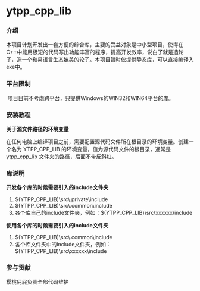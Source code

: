 # ytpp_cpp_lib

### 介绍
​	本项目计划开发出一套方便的综合库，主要的受益对象是中小型项目，使得在C++中能用极短的代码写出功能丰富的程序，提高开发效率，说白了就是造轮子，造一个和易语言生态媲美的轮子。本项目暂时仅提供静态库，可以直接编译入exe中。

### 平台限制
​	项目目前不考虑跨平台，只提供Windows的WIN32和WIN64平台的库。

### 安装教程

 **关于源文件路径的环境变量** 

​	在任何电脑上编译项目之前，需要配置源代码文件所在根目录的环境变量。创建一个名为 YTPP_CPP_LIB 的环境变量，值为源代码文件的根目录，通常是 ytpp_cpp_lib 文件夹的路径，后面不带反斜杠。  



### 库说明

 **开发各个库的时候需要引入的include文件夹** 

1. &#36;(YTPP_CPP_LIB)\src\\\.private\include
2. &#36;(YTPP_CPP_LIB)\src\\\.common\include
3. 各个库自己的include文件夹，例如：&#36;(YTPP_CPP_LIB)\\src\\xxxxxx\\include

 **使用各个库的时候需要引入的include文件夹** 

1. &#36;(YTPP_CPP_LIB)\src\\\.common\include
2. 各个库文件夹中的include文件夹，例如：&#36;(YTPP_CPP_LIB)\\src\\xxxxxx\\include

### 参与贡献

樱桃屁屁负责全部代码维护

